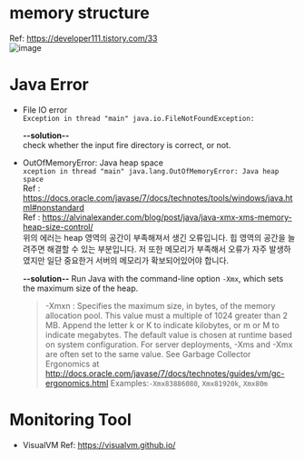 # memory structure
Ref: https://developer111.tistory.com/33  
![image](https://user-images.githubusercontent.com/48517782/139520616-6c00fa7a-250b-4d1a-97f3-cffafd762cfc.png)

# Java Error
- File IO error  
	`Exception in thread "main" java.io.FileNotFoundException:`
	  
	**--solution--**  
	check whether the input fire directory is correct, or not.
	  
- OutOfMemoryError: Java heap space  
	`xception in thread "main" java.lang.OutOfMemoryError: Java heap space`  
	Ref : https://docs.oracle.com/javase/7/docs/technotes/tools/windows/java.html#nonstandard  
	Ref : https://alvinalexander.com/blog/post/java/java-xmx-xms-memory-heap-size-control/  
	위의 에러는 heap 영역의 공간이 부족해져서 생긴 오류입니다. 힙 영역의 공간을 늘려주면 해결할 수 있는 부분입니다. 저 또한 메모리가 부족해서 오류가 자주 발생하였지만 일단 중요한거 서버의 메모리가 확보되어있어야 합니다.  
	  
	**--solution--**
	Run Java with the command-line option `-Xmx`, which sets the maximum size of the heap.  
	> -Xmxn : Specifies the maximum size, in bytes, of the memory allocation pool. This value must a multiple of 1024 greater than 2 MB. Append the letter k or K to indicate kilobytes, or m or M to indicate megabytes. The default value is chosen at runtime based on system configuration.
	> For server deployments, -Xms and -Xmx are often set to the same value. See Garbage Collector Ergonomics at http://docs.oracle.com/javase/7/docs/technotes/guides/vm/gc-ergonomics.html
	> Examples:`-Xmx83886080`, `Xmx81920k`, `Xmx80m`

# Monitoring Tool
- VisualVM
	Ref: https://visualvm.github.io/  
